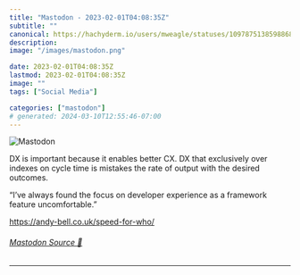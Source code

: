 ```yaml
---
title: "Mastodon - 2023-02-01T04:08:35Z"
subtitle: ""
canonical: https://hachyderm.io/users/mweagle/statuses/109787513859886870
description:
image: "/images/mastodon.png"

date: 2023-02-01T04:08:35Z
lastmod: 2023-02-01T04:08:35Z
image: ""
tags: ["Social Media"]

categories: ["mastodon"]
# generated: 2024-03-10T12:55:46-07:00
---
```

![Mastodon](/images/mastodon.png)

<p>DX is important because it enables better CX. DX that exclusively over indexes on cycle time is mistakes the rate of output with the desired outcomes.</p><p>“I’ve always found the focus on developer experience as a framework feature uncomfortable.”</p><p><a href="https://andy-bell.co.uk/speed-for-who/" target="_blank" rel="nofollow noopener noreferrer" translate="no"><span class="invisible">https://</span><span class="">andy-bell.co.uk/speed-for-who/</span><span class="invisible"></span></a></p>


###### [Mastodon Source 🐘](https://hachyderm.io/@mweagle/109787513859886870)

___
